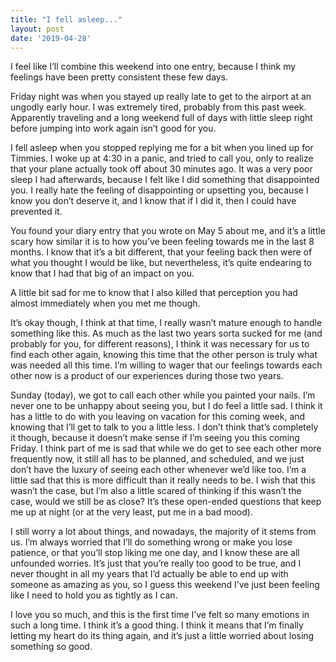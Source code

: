 ```yaml
---
title: "I fell asleep..."
layout: post
date: '2019-04-28'
---
```


I feel like I’ll combine this weekend into one entry, because I think my feelings have been pretty consistent these few days.

Friday night was when you stayed up really late to get to the airport at an ungodly early hour. I was extremely tired, probably from this past week. Apparently traveling and a long weekend full of days with little sleep right before jumping into work again isn’t good for you. 

I fell asleep when you stopped replying me for a bit when you lined up for Timmies. I woke up at 4:30 in a panic, and tried to call you, only to realize that your plane actually took off about 30 minutes ago. It was a very poor sleep I had afterwards, because I felt like I did something that disappointed you. I really hate the feeling of disappointing or upsetting you, because I know you don’t deserve it, and I know that if I did it, then I could have prevented it.

You found your diary entry that you wrote on May 5 about me, and it’s a little scary how similar it is to how you’ve been feeling towards me in the last 8 months. I know that it’s a bit different, that your feeling back then were of what you thought I would be like, but nevertheless, it’s quite endearing to know that I had that big of an impact on you.

A little bit sad for me to know that I also killed that perception you had almost immediately when you met me though.

It’s okay though, I think at that time, I really wasn’t mature enough to handle something like this. As much as the last two years sorta sucked for me (and probably for you, for different reasons), I think it was necessary for us to find each other again, knowing this time that the other person is truly what was needed all this time. I’m willing to wager that our feelings towards each other now is a product of our experiences during those two years.

Sunday (today), we got to call each other while you painted your nails. I’m never one to be unhappy about seeing you, but I do feel a little sad. I think it has a little to do with you leaving on vacation for this coming week, and knowing that I’ll get to talk to you a little less. I don’t think that’s completely it though, because it doesn’t make sense if I’m seeing you this coming Friday. I think part of me is sad that while we do get to see each other more frequently now, it still all has to be planned, and scheduled, and we just don’t have the luxury of seeing each other whenever we’d like too. I’m a little sad that this is more difficult than it really needs to be. I wish that this wasn’t the case, but I’m also a little scared of thinking if this wasn’t the case, would we still be as close? It’s these open-ended questions that keep me up at night (or at the very least, put me in a bad mood).

I still worry a lot about things, and nowadays, the majority of it stems from us. I’m always worried that I’ll do something wrong or make you lose patience, or that you’ll stop liking me one day, and I know these are all unfounded worries. It’s just that you’re really too good to be true, and I never thought in all my years that I’d actually be able to end up with someone as amazing as you, so I guess this weekend I’ve just been feeling like I need to hold you as tightly as I can.

I love you so much, and this is the first time I’ve felt so many emotions in such a long time. I think it’s a good thing. I think it means that I’m finally letting my heart do its thing again, and it’s just a little worried about losing something so good.